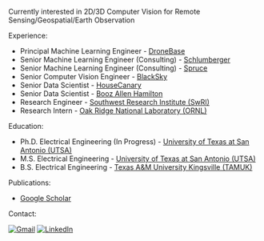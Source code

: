 <!-- <img src="https://github-readme-stats.vercel.app/api?username=isaaccorley&&show_icons=true&theme=radical&bg_color=30,0d0d0d,191919&title_color=fff&text_color=fff&icon_color=79ff97"> -->

Currently interested in 2D/3D Computer Vision for Remote Sensing/Geospatial/Earth Observation

Experience:
* Principal Machine Learning Engineer - [DroneBase](https://dronebase.com/)
* Senior Machine Learning Engineer (Consulting) - [Schlumberger](https://www.slb.com/)
* Senior Machine Learning Engineer (Consulting) - [Spruce](https://spruce.co/)
* Senior Computer Vision Engineer - [BlackSky](https://www.blacksky.com/)
* Senior Data Scientist - [HouseCanary](https://www.housecanary.com/)
* Senior Data Scientist - [Booz Allen Hamilton](https://www.boozallen.com/)
* Research Engineer - [Southwest Research Institute (SwRI)](https://www.swri.org/)
* Research Intern - [Oak Ridge National Laboratory (ORNL)](https://www.ornl.gov/)

Education:
* Ph.D. Electrical Engineering (In Progress) - [University of Texas at San Antonio (UTSA)](https://engineering.utsa.edu/electrical-computer/)
* M.S. Electrical Engineering - [University of Texas at San Antonio (UTSA)](https://engineering.utsa.edu/electrical-computer/)
* B.S. Electrical Engineering - [Texas A&M University Kingsville (TAMUK)](https://www.tamuk.edu/engineering/departments/eecs/index.html)

Publications:
* [Google Scholar](https://scholar.google.com/citations?user=Xw0xO3UAAAAJ&hl=en&oi=ao)

Contact:

[![Gmail](https://img.shields.io/badge/Gmail-D14836?style=for-the-badge&logo=gmail&logoColor=white)](mailto:isaac.corley@my.utsa.edu)
[![LinkedIn](https://img.shields.io/badge/LinkedIn-0077B5?style=for-the-badge&logo=linkedin&logoColor=white)](https://linkedin.com/in/isaaccorley)
